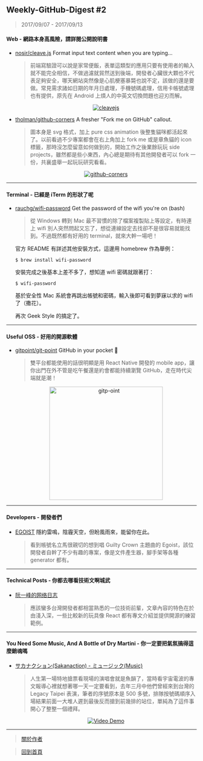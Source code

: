 ## Weekly-GitHub-Digest #2
> 2017/09/07 - 2017/09/13

#### Web - 網路本身高風險，請詳閱公開說明書
- [nosir/cleave.js](https://github.com/nosir/cleave.js/)  Format input text content when you are typing...
  
  > 前端寫驗證可以說是家常便飯，表單這類型的應用只要有使用者的輸入就不能完全相信，不做過濾就貿然送到後端，開發者心臟很大顆也不代表足夠安全，哪天網站突然像是心肌梗塞暴斃也說不定，該做的還是要做。常見需求諸如日期的年月日處理，手機號碼處理，信用卡帳號處理也有提供，原先在 Android 上煩人的中英文切換問題也迎刃而解。
  <p align="center">
    <a target="_blank" href="https://nosir.github.io/cleave.js/"><img alt="cleavejs" src="https://i.imgur.com/uxnnnX6.png"></a>
  </p>
  
- [tholman/github-corners](https://github.com/tholman/github-corners)  A fresher "Fork me on GitHub" callout.
  > 圖本身是 svg 格式，加上 pure css animation 後整隻貓咪都活起來了。以前看過不少專案都會在右上角加上 fork me 或是章魚貓的 icon 標籤，那時沒怎麼留意如何做到的，開始工作之後業餘玩玩 side projects，雖然都是些小東西，內心總是期待有其他開發者可以 fork 一份，共襄盛舉一起玩玩研究看看。 
  <p align="center">
    <a target="_blank" href="https://github.com/tholman/github-corners"><img alt="github-corners" src="https://i.imgur.com/5oPTNhh.png"></a>
  </p>
---

#### Terminal - 已經是 iTerm 的形狀了呢
- [rauchg/wifi-password](https://github.com/rauchg/wifi-password)  Get the password of the wifi you're on (bash)
  
  > 從 Windows 轉到 Mac 最不習慣的除了檔案複製貼上等設定，有時連上 wifi 別人突然問起又忘了，想從連線設定去找卻不是很容易就能找到。不過既然都有好用的 terminal，就來大幹一場吧！

  官方 README 有詳述其他安裝方式，這邊用 homebrew 作為舉例：
  ```shell
  $ brew install wifi-password
  ```
  安裝完成之後基本上差不多了，想知道 wifi 密碼就跟著打：

  ```shell
  $ wifi-password
  ```

  基於安全性 Mac 系統會再跳出帳號和密碼，輸入後即可看到夢寐以求的 wifi 了（撒花）。
  
  再次 Geek Style 的搞定了。

---

#### Useful OSS - 好用的開源軟體

- [gitpoint/git-point](https://github.com/gitpoint/git-point)  GitHub in your pocket 📱

  > 雙平台都能使用的話很明顯是用 React Native 開發的 mobile app，讓你出門在外不管是吃午餐還是約會都能持續瀏覽 GitHub，走在時代尖端就是潮！
  <p align="center">
    <a target="_blank" href="https://github.com/gitpoint/git-point"><img width="300" alt="gitp-oint" src="https://camo.githubusercontent.com/23000a0148c8b81e8afda51cef7b2c62ac4f2bac/687474703a2f2f692e696d6775722e636f6d2f486f774636614d2e706e67">       </a>
  </p>
---

#### Developers - 開發者們

- [EGOIST](https://github.com/egoist)  隱約雷鳴，陰霾天空，但盼風雨來，能留你在此。
  
  > 看到帳號名立馬很親切的想到唱 Guilty Crown 主題曲的 Egoist，該位開發者自幹了不少有趣的專案，像是文件產生器，腳手架等各種 generator 都有。

---

#### Technical Posts - 你都去哪看技術文啊城武

- [阮一峰的网络日志](http://www.ruanyifeng.com/blog/)
  
  > 應該蠻多台灣開發者都相當熟悉的一位技術前輩，文章內容的特色在於由淺入深，一些比較新的玩具像 React 都有專文介紹並提供開源的練習範例。

---

#### You Need Some Music, And A Bottle of Dry Martini - 你一定要把氣氛搞得這麼銷魂嗎
- [サカナクション(Sakanaction) - ミュージック(Music)](https://www.youtube.com/watch?v=iVstp5Ozw2o&index=2&list=PLxPPbs7D6-e9EormZGytI5kUtNiOre2Op)
  
  > 人生第一場特地搶票看現場的演唱會就是魚韻了，當時看宇宙電波的專文報導心裡就想著哪一天一定要看到，去年三月中他們曾經來到台灣的 Legacy Taipei 表演，筆者的序號原本是 500 多號，排隊按號碼順序入場結果前面一大堆人遲到最後反而搶到前幾排的站位，單純為了這件事開心了整整一個禮拜。
  <p align="center"> 
    <a href="https://www.youtube.com/watch?v=iVstp5Ozw2o&index=2&list=PLxPPbs7D6-e9EormZGytI5kUtNiOre2Op">
      <img src="https://i.imgur.com/Bzpm6Lv.png" alt="Video Demo" />
    </a>
  </p>


---
> [關於作者](https://goo.gl/1pnqEk)

> [回到首頁](https://git.io/v5wk4)
